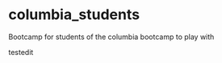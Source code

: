 columbia_students
=================

Bootcamp for students of the columbia bootcamp to play with

testedit
